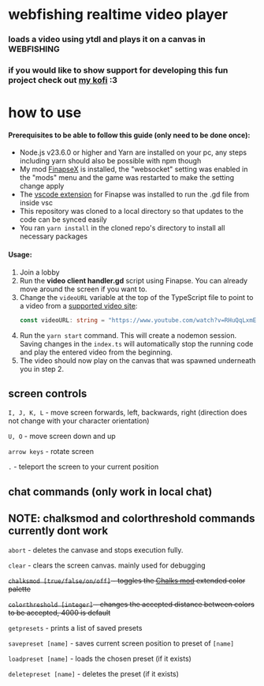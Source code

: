 # webfishing realtime video player
### loads a video using ytdl and plays it on a canvas in WEBFISHING

### if you would like to show support for developing this fun project check out [my kofi](https://ko-fi.com/quirkycmd) :3

# how to use
#### Prerequisites to be able to follow this guide (only need to be done once):
* Node.js v23.6.0  or higher and Yarn are installed on your pc, any steps including yarn should also be possible with npm though
* My mod [FinapseX](https://thunderstore.io/c/webfishing/p/TeamFishnet/FinapseX/) is installed, the "websocket" setting was enabled in the "mods" menu and the game was restarted to make the setting change apply
* The [vscode extension](https://github.com/geringverdien/TeamFishnet/raw/refs/heads/main/Finapse%20X/Finapse%20Xecutor/finapse-xecute/finapse-xecute-0.0.1.vsix) for Finapse was installed to run the .gd file from inside vsc
* This repository was cloned to a local directory so that updates to the code can be synced easily
* You ran `yarn install` in the cloned repo's directory to install all necessary packages

#### Usage:
1. Join a lobby
2. Run the **video client handler.gd** script using Finapse. You can already move around the screen if you want to.
3. Change the `videoURL` variable at the top of the TypeScript file to point to a video from a [supported video site](https://github.com/ytdl-org/youtube-dl/blob/master/docs/supportedsites.md):
    ```ts 
    const videoURL: string = "https://www.youtube.com/watch?v=RHuQqLxmEyg"
    ```
4. Run the `yarn start` command. This will create a nodemon session. Saving changes in the `index.ts` will automatically stop the running code and play the entered video from the beginning.
5. The video should now play on the canvas that was spawned underneath you in step 2.

## screen controls
`I, J, K, L` - move screen forwards, left, backwards, right (direction does not change with your character orientation)

`U, O` - move screen down and up

`arrow keys` - rotate screen

`.` - teleport the screen to your current position

## chat commands (only work in local chat)
## NOTE: chalksmod and colorthreshold commands currently dont work

`abort` - deletes the canvase and stops execution fully.

`clear` - clears the screen canvas. mainly used for debugging

~~`chalksmod [true/false/on/off]` - toggles the [Chalks mod](https://thunderstore.io/c/webfishing/p/hostileonion/chalks/) extended color palette~~

~~`colorthreshold [integer]` - changes the accepted distance between colors to be accepted, 4000 is default~~

`getpresets` - prints a list of saved presets

`savepreset [name]` - saves current screen position to preset of `[name]`

`loadpreset [name]` - loads the chosen preset (if it exists)

`deletepreset [name]` - deletes the preset (if it exists)
